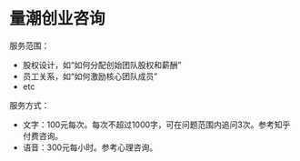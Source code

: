 # 量潮创业咨询

服务范围：
- 股权设计，如“如何分配创始团队股权和薪酬”
- 员工关系，如“如何激励核心团队成员”
- etc

服务方式：
- 文字：100元每次。每次不超过1000字，可在问题范围内追问3次。参考知乎付费咨询。
- 语音：300元每小时。参考心理咨询。

